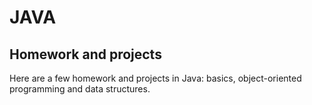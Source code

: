 # JAVA
## Homework and projects
Here are a few homework and projects in Java: basics, object-oriented programming and data structures.
